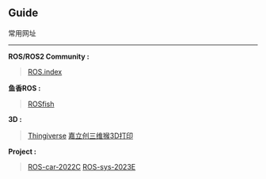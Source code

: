 ## Guide
常用网址
***
**ROS/ROS2 Community :**
> [ROS.index](https://index.ros.org/)
> 
**鱼香ROS :**
> [ROSfish](http://fishros.com/#/fish_home)

**3D :**
> [Thingiverse](https://www.thingiverse.com/)
> [嘉立创三维猴3D打印](https://www.sanweihou.com/)

**Project :**
> [ROS-car-2022C](https://github.com/Dark-be/ROS-car-2022C)
> [ROS-sys-2023E](https://github.com/Dark-be/ROS-sys-2023E)


